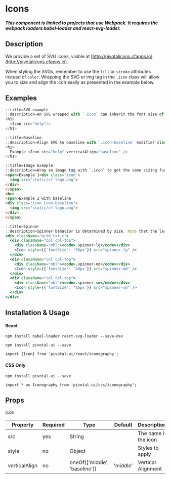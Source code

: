 # Icons

***This component is limited to projects that use Webpack.***
***It requires the webpack loaders babel-loader and react-svg-loader.***

## Description

We provide a set of SVG icons, visible at [http://pivotalicons.cfapps.io](http://pivotalicons.cfapps.io).

When styling the SVGs, remember to use the `fill` or `stroke` attributes instead of `color`.
Wrapping the SVG or img tag in the `.icon` class will allow you to size and align the icon easily as presented in the
example below.

## Examples

```jsx
::title=SVG example
::description=An SVG wrapped with `.icon` can inherit the font size of the element above it, be sized by a type modifier class, or be passed a font size directly.
<h1>
  <Icon src="help"/>
</h1>
```

```jsx
::title=Baseline
::description=Align SVG to baseline with `.icon-baseline` modifier class.
<h1>
  Example <Icon src="help" verticalAlign="baseline" />
</h1>
```

```html
::title=Image Example
::description=Wrap an image tag with `.icon` to get the same sizing functionality.
<span>Example 1<div class="icon">
  <img src="static/cf-logo.png">
</div>.
</span>
<br>
<span>Example 2 with baseline
<div class="icon icon-baseline">
  <img src="static/cf-logo.png">
</div>.
</span>
```

```jsx
::title=Spinner
::description=Spinner behavior is determined by size. Note that the large spinner moves relatively slowly, whereas the small spinner moves more quickly and dramatically.  In all cases, the base height and width is 1em and is meant to be overwritten with a font-size attribute. The font sizes provided here are meant as suggestions.
<div className="grid txt-c">
  <div className="col col-top">
    <div className="mbl"><code>.spinner-lg</code></div>
    <Icon style={{'fontSize': '96px'}} src="spinner-lg" />
  </div>
  <div className="col col-top">
    <div className="mbl"><code>.spinner-md</code></div>
    <Icon style={{'fontSize': '48px'}} src="spinner-md" />
  </div>
  <div className="col col-top">
    <div className="mbl"><code>.spinner-sm</code></div>
    <Icon style={{'fontSize': '16px'}} src="spinner-sm" />
  </div>
</div>
```

## Installation & Usage

#### React
`npm install babel-loader react-svg-loader --save-dev`

`npm install pivotal-ui --save`

`import {Icon} from 'pivotal-ui/react/iconography';`

#### CSS Only
`npm install pivotal-ui --save`

`import * as Iconography from 'pivotal-ui/css/iconography';`

## Props

Icon

Property           | Required | Type                               | Default  | Description
-------------------|----------|------------------------------------|----------|------------
src                | yes      | String                             |          | The name if the icon
style              | no       | Object                             |          | Styles to apply
verticalAlign      | no       | oneOf(['middle', 'baseline'])      | 'middle' | Vertical Alignment
